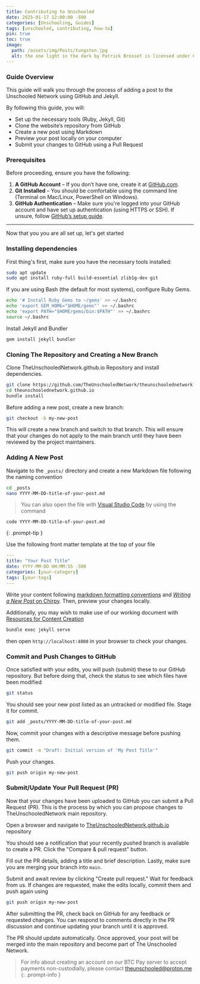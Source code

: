 ```yaml
---
title: Contributing to Unschooled
date: 2025-01-17 12:00:00 -500
categories: [Unschooling, Guides]
tags: [unschooled, contributing, how-to]
pin: true
toc: true
image:
  path: /assets/img/Posts/tungsten.jpg 
  alt: the one light in the dark by Patrick Brosset is licensed under CC BY-NC 2.0.
---
```

 
### **Guide Overview**  

This guide will walk you through the process of adding a post to the Unschooled Network using GitHub and Jekyll. 

By following this guide, you will:  
- Set up the necessary tools (Ruby, Jekyll, Git)  
- Clone the website’s repository from GitHub  
- Create a new post using Markdown  
- Preview your post locally on your computer  
- Submit your changes to GitHub using a Pull Request  

### **Prerequisites**  
Before proceeding, ensure you have the following:  

1. **A GitHub Account** – If you don’t have one, create it at [GitHub.com](https://github.com).  
2. **Git Installed** – You should be comfortable using the command line (Terminal on Mac/Linux, PowerShell on Windows).  
3. **GitHub Authentication** – Make sure you're logged into your GitHub account and have set up authentication (using HTTPS or SSH). If unsure, follow [GitHub’s setup guide](https://docs.github.com/en/get-started/getting-started-with-git).

---

Now that you you are all set up, let's get started 

### **Installing dependencies**
First thing's first, make sure you have the necessary tools installed:  
```bash
sudo apt update
sudo apt install ruby-full build-essential zlib1g-dev git
```

If you are using Bash (the default for most systems), configure Ruby Gems.

```bash
echo '# Install Ruby Gems to ~/gems' >> ~/.bashrc
echo 'export GEM_HOME="$HOME/gems"' >> ~/.bashrc
echo 'export PATH="$HOME/gems/bin:$PATH"' >> ~/.bashrc
source ~/.bashrc
```

Install Jekyll and Bundler

```bash
gem install jekyll bundler
```
### **Cloning The Repository and Creating a New Branch**
Clone TheUnschooledNetwork.github.io Repository and install dependencies.

```bash
git clone https://github.com/TheUnschooledNetwork/theunschoolednetwork.github.io.git
cd theunschoolednetwork.github.io
bundle install 
```

Before adding a new post, create a new branch:

```bash
git checkout -b my-new-post
```

This will create a new branch and switch to that branch. This will ensure that your changes do not apply to the main branch until they have been reviewed by the project maintainers. 

### **Adding A New Post**

Navigate to the `_posts/` directory and create a new Markdown file following the naming convention

```bash
cd _posts
nano YYYY-MM-DD-title-of-your-post.md
```

> You can also open the file with [Visual Studio Code](https://code.visualstudio.com/docs/setup/setup-overview) by using the command 
```
code YYYY-MM-DD-title-of-your-post.md
```
{: .prompt-tip }

Use the following front matter template at the top of your file 

```yml
---
title: "Your Post Title"
date: YYYY-MM-DD HH:MM:SS -500
categories: [your-category]
tags: [your-tags]
---
```

Write your content following [markdown formatting conventions](https://github.com/adam-p/markdown-here/wiki/Markdown-Cheatsheet) and [_Writing a New Post_ on Chirpy](https://chirpy.cotes.page/posts/write-a-new-post/). Then, preview your changes locally.

Additionally, you may wish to make use of our working document with [Resources for Content Creation](https://theunschoolednetwork.github.io/posts/Useful-Content-Creation-Resources/)

```bash
bundle exec jekyll serve
```

then open `http://localhost:4000` in your browser to check your changes.

### **Commit and Push Changes to GitHub**
Once satisfied with your edits, you will push (submit) these to our GitHub repository. But before doing that, check the status to see which files have been modified

```bash
git status
```

You should see your new post listed as an untracked or modified file. Stage it for commit. 

```bash
git add _posts/YYYY-MM-DD-title-of-your-post.md
```

Now, commit your changes with a descriptive message before pushing them.

```bash
git commit -m "Draft: Initial version of 'My Post Title'"
```

Push your changes.

```bash 
git push origin my-new-post
```
### **Submit/Update Your Pull Request (PR)** 
Now that your changes have been uploaded to GitHub you can submit a Pull Request (PR). This is the process by which you can propose changes to TheUnschooledNetwork main repository. 

Open a browser and navigate to [TheUnschooledNetwork.github.io](https://github.com/TheUnschooledNetwork/theunschoolednetwork.github.io) repository

You should see a notification that your recently pushed branch is available to create a PR. Click the "Compare & pull request" button.

Fill out the PR details, adding a title and brief description. Lastly, make sure you are merging your branch into `main`. 

Submit and await review by clicking "Create pull request." Wait for feedback from us. If changes are requested, make the edits locally, commit them and push again using 

```bash
git push origin my-new-post
```
After submitting the PR, check back on GitHub for any feedback or requested changes. You can respond to comments directly in the PR discussion and continue updating your branch until it is approved.

The PR should update automatically. Once approved, your post will be merged into the main repository and become part of The Unschooled Network. 

> For info about creating an account on our BTC Pay server to accept payments non-custodially, please contact theunschooled@proton.me
{: .prompt-info }
